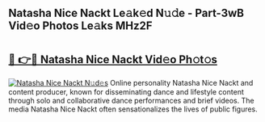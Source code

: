 ## Natasha Nice Nackt Le𝚊k𝚎d N𝚞𝚍e - Part-3wB Vid𝚎o Photos Le𝚊ks MHz2F

# <h2><a href="http://fb7vu0.evod.top/?m=Natasha+Nice+Nackt">🔗 👉🔴 Natasha Nice Nackt Vid𝚎o Ph𝚘t𝚘s</a></h2>

[![Natasha Nice Nackt N𝚞d𝚎s](https://i.imgur.com/8V9OHl7.gif)](http://fb7vu0.evod.top/?m=Natasha+Nice+Nackt)
Online personality Natasha Nice Nackt and content producer, known for disseminating dance and lifestyle content through solo and collaborative dance performances and brief videos. The media Natasha Nice Nackt often sensationalizes the lives of public figures. 
